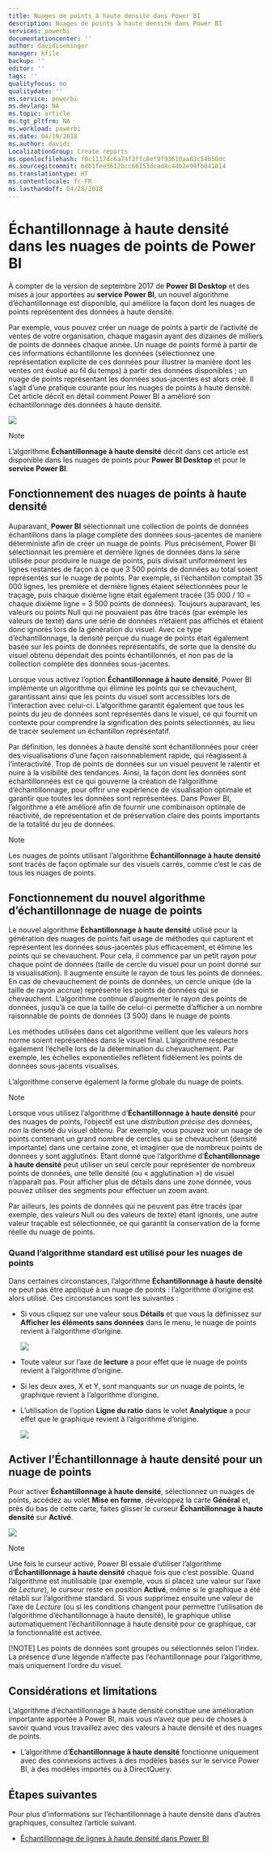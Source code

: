 ```yaml
---
title: Nuages de points à haute densité dans Power BI
description: Nuages de points à haute densité dans Power BI
services: powerbi
documentationcenter: ''
author: davidiseminger
manager: kfile
backup: ''
editor: ''
tags: ''
qualityfocus: no
qualitydate: ''
ms.service: powerbi
ms.devlang: NA
ms.topic: article
ms.tgt_pltfrm: NA
ms.workload: powerbi
ms.date: 04/19/2018
ms.author: davidi
LocalizationGroup: Create reports
ms.openlocfilehash: f0c1117dc6a74f3ffc8ef9f93610aa83c54b50dc
ms.sourcegitcommit: bdb1fee3612bcc66153dcad8c4db2e99fb041014
ms.translationtype: HT
ms.contentlocale: fr-FR
ms.lasthandoff: 04/28/2018
---
```

# <a name="high-density-sampling-in-power-bi-scatter-charts"></a>Échantillonnage à haute densité dans les nuages de points de Power BI
À compter de la version de septembre 2017 de **Power BI Desktop** et des mises à jour apportées au **service Power BI**, un nouvel algorithme d’échantillonnage est disponible, qui améliore la façon dont les nuages de points représentent des données à haute densité.

Par exemple, vous pouvez créer un nuage de points à partir de l’activité de ventes de votre organisation, chaque magasin ayant des dizaines de milliers de points de données chaque année. Un nuage de points formé à partir de ces informations échantillonne les données (sélectionnez une représentation explicite de ces données pour illustrer la manière dont les ventes ont évolué au fil du temps) à partir des données disponibles ; un nuage de points représentant les données sous-jacentes est alors créé. Il s’agit d’une pratique courante pour les nuages de points à haute densité. Cet article décrit en détail comment Power BI a amélioré son échantillonnage des données à haute densité.

![](media/desktop-high-density-scatter-charts/high-density-scatter-charts_01.png)

> [!NOTE]
> L’algorithme **Échantillonnage à haute densité** décrit dans cet article est disponible dans les nuages de points pour **Power BI Desktop** et pour le **service Power BI**.
> 
> 

## <a name="how-high-density-scatter-charts-work"></a>Fonctionnement des nuages de points à haute densité
Auparavant, **Power BI** sélectionnait une collection de points de données échantillons dans la plage complète des données sous-jacentes de manière déterministe afin de créer un nuage de points. Plus précisément, Power BI sélectionnait les première et dernière lignes de données dans la série utilisée pour produire le nuage de points, puis divisait uniformément les lignes restantes de façon à ce que 3 500 points de données au total soient représentés sur le nuage de points. Par exemple, si l’échantillon comptait 35 000 lignes, les première et dernière lignes étaient sélectionnées pour le traçage, puis chaque dixième ligne était également tracée (35 000 / 10 = chaque dixième ligne = 3 500 points de données). Toujours auparavant, les valeurs ou points Null qui ne pouvaient pas être tracés (par exemple les valeurs de texte) dans une série de données n’étaient pas affichés et étaient donc ignorés lors de la génération du visuel. Avec ce type d’échantillonnage, la densité perçue du nuage de points était également basée sur les points de données représentatifs, de sorte que la densité du visuel obtenu dépendait des points échantillonnés, et non pas de la collection complète des données sous-jacentes.

Lorsque vous activez l’option **Échantillonnage à haute densité**, Power BI implémente un algorithme qui élimine les points qui se chevauchent, garantissant ainsi que les points du visuel sont accessibles lors de l’interaction avec celui-ci. L’algorithme garantit également que tous les points du jeu de données sont représentés dans le visuel, ce qui fournit un contexte pour comprendre la signification des points sélectionnés, au lieu de tracer seulement un échantillon représentatif.

Par définition, les données à haute densité sont échantillonnées pour créer des visualisations d’une façon raisonnablement rapide, qui réagissent à l’interactivité. Trop de points de données sur un visuel peuvent le ralentir et nuire à la visibilité des tendances. Ainsi, la façon dont les données sont échantillonnées est ce qui gouverne la création de l’algorithme d’échantillonnage, pour offrir une expérience de visualisation optimale et garantir que toutes les données sont représentées. Dans Power BI, l’algorithme a été amélioré afin de fournir une combinaison optimale de réactivité, de représentation et de préservation claire des points importants de la totalité du jeu de données.

> [!NOTE]
> Les nuages de points utilisant l’algorithme **Échantillonnage à haute densité** sont tracés de façon optimale sur des visuels carrés, comme c’est le cas de tous les nuages de points.
> 
> 

## <a name="how-the-new-scatter-chart-sampling-algorithm-works"></a>Fonctionnement du nouvel algorithme d’échantillonnage de nuage de points
Le nouvel algorithme **Échantillonnage à haute densité** utilisé pour la génération des nuages de points fait usage de méthodes qui capturent et représentent les données sous-jacentes plus efficacement, et élimine les points qui se chevauchent. Pour cela, il commence par un petit rayon pour chaque point de données (taille de cercle du visuel pour un point donné sur la visualisation). Il augmente ensuite le rayon de tous les points de données. En cas de chevauchement de points de données, un cercle unique (de la taille de rayon accrue) représente les points de données qui se chevauchent. L’algorithme continue d’augmenter le rayon des points de données, jusqu’à ce que la taille de celui-ci permette d’afficher à un nombre raisonnable de points de données (3 500) dans le nuage de points.

Les méthodes utilisées dans cet algorithme veillent que les valeurs hors norme soient représentées dans le visuel final. L’algorithme respecte également l’échelle lors de la détermination du chevauchement. Par exemple, les échelles exponentielles reflètent fidèlement les points de données sous-jacents visualisés.

L’algorithme conserve également la forme globale du nuage de points.

> [!NOTE]
> Lorsque vous utilisez l’algorithme d’**Échantillonnage à haute densité** pour des nuages de points, l’objectif est une *distribution précise* des données, *non* la densité du visuel obtenu. Par exemple, vous pouvez voir un nuage de points contenant un grand nombre de cercles qui se chevauchent (densité importante) dans une certaine zone, et imaginer que de nombreux points de données y sont agglutinés. Étant donné que l’algorithme d’**Échantillonnage à haute densité** peut utiliser un seul cercle pour représenter de nombreux points de données, une telle densité (ou « agglutination ») de visuel n’apparaît pas. Pour afficher plus de détails dans une zone donnée, vous pouvez utiliser des segments pour effectuer un zoom avant.
> 
> 

Par ailleurs, les points de données qui ne peuvent pas être tracés (par exemple, des valeurs Null ou des valeurs de texte) étant ignorés, une autre valeur traçable est sélectionnée, ce qui garantit la conservation de la forme réelle du nuage de points.

### <a name="when-the-standard-algorithm-for-scatter-charts-is-used"></a>Quand l’algorithme standard est utilisé pour les nuages de points
Dans certaines circonstances, l’algorithme **Échantillonnage à haute densité** ne peut pas être appliqué à un nuage de points : l’algorithme d’origine est alors utilisé. Ces circonstances sont les suivantes :

* Si vous cliquez sur une valeur sous **Détails** et que vous la définissez sur **Afficher les éléments sans données** dans le menu, le nuage de points revient à l’algorithme d’origine.
  
  ![](media/desktop-high-density-scatter-charts/high-density-scatter-charts_02.png)
* Toute valeur sur l’axe de **lecture** a pour effet que le nuage de points revient à l’algorithme d’origine.
* Si les deux axes, X et Y, sont manquants sur un nuage de points, le graphique revient à l’algorithme d’origine.
* L’utilisation de l’option **Ligne du ratio** dans le volet **Analytique** a pour effet que le graphique revient à l’algorithme d’origine.
  
  ![](media/desktop-high-density-scatter-charts/high-density-scatter-charts_03.png)

## <a name="how-to-turn-on-high-density-sampling-for-a-scatter-chart"></a>Activer l’Échantillonnage à haute densité pour un nuage de points
Pour activer **Échantillonnage à haute densité**, sélectionnez un nuages de points, accédez au volet **Mise en forme**, développez la carte **Général** et, près du bas de cette carte, faites glisser le curseur **Échantillonnage à haute densité** sur **Activé**.

![](media/desktop-high-density-scatter-charts/high-density-scatter-charts_04.png)

> [!NOTE]
> Une fois le curseur activé, Power BI essaie d’utiliser l’algorithme d’**Échantillonnage à haute densité** chaque fois que c’est possible. Quand l’algorithme est inutilisable (par exemple, vous si placez une valeur sur l’axe de *Lecture*), le curseur reste en position **Activé**, même si le graphique a été rétabli sur l’algorithme standard. Si vous supprimez ensuite une valeur de l’axe de *Lecture* (ou si les conditions changent pour permettre l’utilisation de l’algorithme d’échantillonnage à haute densité), le graphique utilise automatiquement l’échantillonnage à haute densité pour ce graphique, car la fonctionnalité est activée.
> 
> [!NOTE]
> Les points de données sont groupés ou sélectionnés selon l’index. La présence d’une légende n’affecte pas l’échantillonnage pour l’algorithme, mais uniquement l’ordre du visuel.
> 
> 

## <a name="considerations-and-limitations"></a>Considérations et limitations
L’algorithme d’échantillonnage à haute densité constitue une amélioration importante apportée à Power BI, mais vous n’avez que peu de choses à savoir quand vous travaillez avec des valeurs à haute densité et des nuages de points.

* L’algorithme d’**Échantillonnage à haute densité** fonctionne uniquement avec des connexions actives à des modèles basés sur le service Power BI, à des modèles importés ou à DirectQuery.

## <a name="next-steps"></a>Étapes suivantes
Pour plus d’informations sur l’échantillonnage à haute densité dans d’autres graphiques, consultez l’article suivant.

* [Échantillonnage de lignes à haute densité dans Power BI](desktop-high-density-sampling.md)

